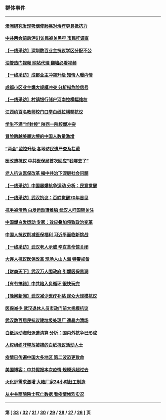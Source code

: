 ### 群体事件
---
#### [澳洲研究发现吸烟使肺癌对治疗更具抵抗力](../../pages/ncid279/n13977762.md?04250845) 
#### [中共两会前后沪61访民被关黑牢 市民吁调查](../../pages/ncid279/n13976054.md?04250845) 
#### [【一线采访】深圳数百业主抗议学区分配不公](../../pages/ncid279/n13976680.md?04250845) 
#### [油管热门视频 网站代理 翻墙必看视频](http://138.2.39.72:81/youtube.html?epic-marker?04250845)
#### [【一线采访】成都业主冲突升级 知情人曝内情](../../pages/ncid279/n13965289.md?04250845) 
#### [成都小区业主爆大规模冲突 分析指危险信号](../../pages/ncid279/n13964520.md?04250845) 
#### [【一线采访】村镇银行储户河南拉横幅维权](../../pages/ncid279/n13964555.md?04250845) 
#### [江西约百名教师校门口举白纸拉横额抗议](../../pages/ncid279/n13958579.md?04250845) 
#### [学生不满“半封控” 陕西一院校爆冲突](../../pages/ncid279/n13946647.md?04250845) 
#### [冒险跨越美墨边境的中国人数量激增](../../pages/ncid279/n13946742.md?04250845) 
#### [“两会”监控升级 各地访民遭严查及拦截](../../pages/ncid279/n13942702.md?04250845) 
#### [医改遭抗议 中共医保局首次回应“钱哪去了”](../../pages/ncid279/n13938290.md?04250845) 
#### [老人抗议医保改革 揭中共治下深层社会问题](../../pages/ncid279/n13934963.md?04250845) 
#### [【一线采访】中国屡爆抗争运动 分析：民意觉醒](../../pages/ncid279/n13934024.md?04250845) 
#### [【一线采访】武汉抗议：百姓觉醒70年首见](../../pages/ncid279/n13931265.md?04250845) 
#### [抗争被清场 白发运动遭维稳 武汉人吁国际关注](../../pages/ncid279/n13931147.md?04250845) 
#### [中国爆白发运动 专家：效应叠加将致政治变革](../../pages/ncid279/n13931004.md?04250845) 
#### [中国人抗议削减医保福利 习近平面临新挑战](../../pages/ncid279/n13930530.md?04250845) 
#### [【一线采访】武汉老人示威 辛亥革命馆关闭](../../pages/ncid279/n13930368.md?04250845) 
#### [大连人抗议医保改革 现场人山人海 特警戒备](../../pages/ncid279/n13930248.md?04250845) 
#### [【财商天下】武汉万人围政府 引爆医保黑洞](../../pages/ncid279/n13927281.md?04250845) 
#### [【有冇搞错】中共陷入负循环 很快玩完](../../pages/ncid279/n13926140.md?04250845) 
#### [【晚间新闻】武汉减少医疗补贴 民众大规模抗议](../../pages/ncid279/n13925524.md?04250845) 
#### [医保减少 武汉退休人员市政门前大规模抗议](../../pages/ncid279/n13925389.md?04250845) 
#### [武汉数百居民抗议建垃圾处理厂 遭暴力清场](../../pages/ncid279/n13922269.md?04250845) 
#### [白纸运动海归派遭清算 分析：国内外抗争已形成](../../pages/ncid279/n13919416.md?04250845) 
#### [人权组织吁释放被捕的白纸抗议活动人士](../../pages/ncid279/n13917517.md?04250845) 
#### [疫情已传遍中国大多地区 第二波恐更致命](../../pages/ncid279/n13914332.md?04250845) 
#### [美国博客：中共假报本次疫情 规模远超过去](../../pages/ncid279/n13912604.md?04250845) 
#### [火化炉需求激增 大陆厂家24小时赶工制造](../../pages/ncid279/n13912205.md?04250845) 
#### [从中共两院院士死亡数据 看疫情惨烈实况](../../pages/ncid279/n13910619.md?04250845) 

---
#### 第 [ [33](./33.md?04250845) / [32](./32.md?04250845) / [31](./31.md?04250845) / [30](./30.md?04250845) / [29](./29.md?04250845) / [28](./28.md?04250845) / [27](./27.md?04250845) / [26](./26.md?04250845) ] 页
